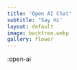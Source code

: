 ```yaml
---
title: 'Open AI Chat'
subtitle: 'Say Hi'
layout: default
image: backtree.webp
gallery: flower
---
```


:open-ai